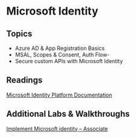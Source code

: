 # Microsoft Identity

## Topics

-   Azure AD & App Registration Basics
-   MSAL, Scopes & Consent, Auth Flow-
-   Secure custom APIs with Microsoft Identity

## Readings

[Microsoft Identity Platform Documentation](https://docs.microsoft.com/en-us/azure/active-directory/develop/)

## Additional Labs & Walkthroughs

[Implement Microsoft identity – Associate](https://docs.microsoft.com/en-us/learn/paths/m365-identity-associate/)